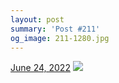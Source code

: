 ```yaml
---
layout: post
summary: 'Post #211'
og_image: 211-1280.jpg
---
```


<p>
  <time>
    <a href="/211">June 24, 2022</a>
  </time>
  <a href="/211">
    <img src="{{ site.assets_url }}/211-640.jpg" srcset="{{ site.assets_url }}/211-320.jpg 320w, {{ site.assets_url }}/211-640.jpg 640w, {{ site.assets_url }}/211-960.jpg 960w, {{ site.assets_url }}/211-1280.jpg 1280w" sizes="(min-width: 700px) 50vw, calc(100vw - 2rem)" />
  </a>
</p>
